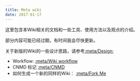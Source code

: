 ```yaml
---
title: Meta wiki
date: 2017-01-17
---
```


这里包含本Wiki相关的文档和一些工具、使用方法以及观点的介绍。

部分内容可能已经过期，有时间我会尽快更新。

关于新版的Wiki的一些设计思路，请参考[:meta/Design]();

  - Workflow: [:meta/Wiki workflow]()
  - CNMD 标记 [:meta/CNMD]()
  - 如何生成一个新的同样的Wiki： [:meta/Fork Me]()